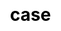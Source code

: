 ---
title: "case"
css: "scss/case.scss"


section1:
  title: User Case Studies
  content: KubeSphere is trusted by various enterprises and organizations to the innovators driving the future of software.
  topImage: "images/case/case-top.jpg"

section2:
  tip: Read Case Study →
  icon: images/case/left.svg
  caseList:
    - icon: "images/case/case1.jpg"
      content: "KubeSphere is trusted by various enterprises and organizations to the innovators driving the future
      of software."
      link: "benlai"

    - icon: "images/case/case2.jpg"
      content: "KubeSphere is trusted by various enterprises and organizations to the innovators driving the future
      of software."
      link: ""

    - icon: "images/case/case3.jpg"
      content: "KubeSphere is trusted by various enterprises and organizations to the innovators driving the future
      of software."
      link: "aqara"

    - icon: "images/case/case4.jpg"
      content: "KubeSphere is trusted by various enterprises and organizations to the innovators driving the future
      of software."
      link: ""

    - icon: "images/case/case5.jpg"
      content: "KubeSphere is trusted by various enterprises and organizations to the innovators driving the future
      of software."
      link: ""

    - icon: "images/case/case6.jpg"
      content: "KubeSphere is trusted by various enterprises and organizations to the innovators driving the future
      of software."
      link: ""

section3:
  title: 'Various Industries are Powered by KubeSphere'
  tip: ALL
  icon: images/common/hexagon.svg
  caseType:
    - name: 'Financial'
      children:
        - name: 'sina'
          icon: 'images/case/v1.jpg'
        - name: 'benlai'
          icon: 'images/case/v2.jpg'

    - name: 'T Service'
      children:
        - name: 'inaccel'
          icon: 'images/case/v3.jpg'
        - name: 'founder'
          icon: 'images/case/v4.jpg'

    - name: 'E-Business'
      children:
        - name: 'huaxia'
          icon: 'images/case/v5.jpg'
        - name: 'aqara'
          icon: 'images/case/v6.jpg'

    - name: 'Manufacture'
      children:
        - name: 'powersmart'
          icon: 'images/case/v7.jpg'
        - name: 'anchnet'
          icon: 'images/case/v8.jpg'
  bottomContent:
    content: Want your logo up there? Just
    linkContent: submit a pull request, or email you company's logo to us →
    link:
---